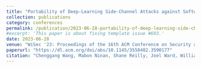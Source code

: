 ```yaml
---
title: "Portability of Deep-Learning Side-Channel Attacks against Software Discrepancies"
collection: publications
category: conferences
permalink: /publication/2023-06-28-portability-of-deep-learning-side-channel-attacks-against-software-discrepancies/
#excerpt: 'This paper is about fixing template issue #693.'
date: 2023-06-28
venue: "WiSec '23: Proceedings of the 16th ACM Conference on Security and Privacy in Wireless and Mobile Networks"
paperurl: "https://dl.acm.org/doi/abs/10.1145/3558482.3590177"
citation: "Chenggang Wang, Mabon Ninan, Shane Reilly, Joel Ward, William Hawkins, Boyang Wang, and John M. Emmert. 2023. Portability of Deep-Learning Side-Channel Attacks against Software Discrepancies. In Proceedings of the 16th ACM Conference on Security and Privacy in Wireless and Mobile Networks (WiSec '23). Association for Computing Machinery, New York, NY, USA, 227–238. https://doi.org/10.1145/3558482.3590177"
---
```

